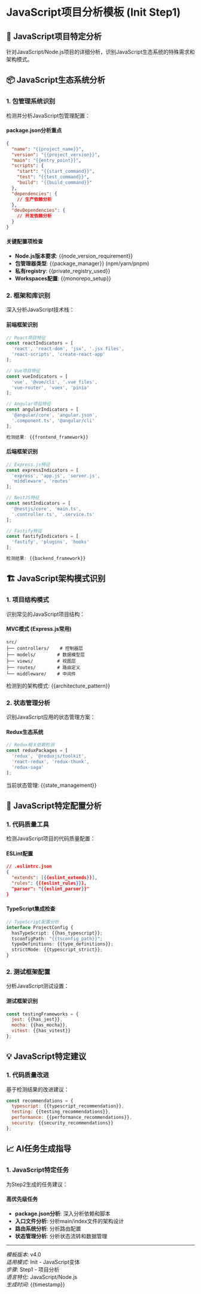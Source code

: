 # JavaScript项目分析模板 (Init Step1)

## 🎯 JavaScript项目特定分析
针对JavaScript/Node.js项目的详细分析，识别JavaScript生态系统的特殊需求和架构模式。

## 📦 JavaScript生态系统分析

### 1. 包管理系统识别
检测并分析JavaScript包管理配置：

#### package.json分析重点
```json
{
  "name": "{{project_name}}",
  "version": "{{project_version}}",
  "main": "{{entry_point}}",
  "scripts": {
    "start": "{{start_command}}",
    "test": "{{test_command}}",
    "build": "{{build_command}}"
  },
  "dependencies": {
    // 生产依赖分析
  },
  "devDependencies": {
    // 开发依赖分析
  }
}
```

#### 关键配置项检查
- **Node.js版本要求**: {{node_version_requirement}}
- **包管理器类型**: {{package_manager}} (npm/yarn/pnpm)
- **私有registry**: {{private_registry_used}}
- **Workspaces配置**: {{monorepo_setup}}

### 2. 框架和库识别
深入分析JavaScript技术栈：

#### 前端框架识别
```javascript
// React项目特征
const reactIndicators = [
  'react', 'react-dom', 'jsx', '.jsx files',
  'react-scripts', 'create-react-app'
];

// Vue项目特征  
const vueIndicators = [
  'vue', '@vue/cli', '.vue files',
  'vue-router', 'vuex', 'pinia'
];

// Angular项目特征
const angularIndicators = [
  '@angular/core', 'angular.json',
  '.component.ts', '@angular/cli'
];

检测结果: {{frontend_framework}}
```

#### 后端框架识别
```javascript
// Express.js特征
const expressIndicators = [
  'express', 'app.js', 'server.js',
  'middleware', 'routes'
];

// NestJS特征
const nestIndicators = [
  '@nestjs/core', 'main.ts',
  '.controller.ts', '.service.ts'
];

// Fastify特征
const fastifyIndicators = [
  'fastify', 'plugins', 'hooks'
];

检测结果: {{backend_framework}}
```

## 🏗️ JavaScript架构模式识别

### 1. 项目结构模式
识别常见的JavaScript项目结构：

#### MVC模式 (Express.js常用)
```
src/
├── controllers/    # 控制器层
├── models/        # 数据模型层
├── views/         # 视图层
├── routes/        # 路由定义
└── middleware/    # 中间件
```

检测到的架构模式: {{architecture_pattern}}

### 2. 状态管理分析
识别JavaScript应用的状态管理方案：

#### Redux生态系统
```javascript
// Redux相关依赖检测
const reduxPackages = [
  'redux', '@reduxjs/toolkit',
  'react-redux', 'redux-thunk',
  'redux-saga'
];
```

当前状态管理: {{state_management}}

## 🔧 JavaScript特定配置分析

### 1. 代码质量工具
检测JavaScript项目的代码质量配置：

#### ESLint配置
```json
// .eslintrc.json
{
  "extends": [{{eslint_extends}}],
  "rules": {{{eslint_rules}}},
  "parser": "{{eslint_parser}}"
}
```

#### TypeScript集成检查
```typescript
// TypeScript配置分析
interface ProjectConfig {
  hasTypeScript: {{has_typescript}};
  tsconfigPath: "{{tsconfig_path}}";
  typeDefinitions: {{type_definitions}};
  strictMode: {{typescript_strict}};
}
```

### 2. 测试框架配置
分析JavaScript测试设置：

#### 测试框架识别
```javascript
const testingFrameworks = {
  jest: {{has_jest}},
  mocha: {{has_mocha}},
  vitest: {{has_vitest}}
};
```

## 💡 JavaScript特定建议

### 1. 代码质量改进
基于检测结果的改进建议：

```javascript
const recommendations = {
  typescript: {{typescript_recommendation}},
  testing: {{testing_recommendations}},
  performance: {{performance_recommendations}},
  security: {{security_recommendations}}
};
```

## 📈 AI任务生成指导

### 1. JavaScript特定任务
为Step2生成的任务建议：

#### 高优先级任务
- **package.json分析**: 深入分析依赖和脚本
- **入口文件分析**: 分析main/index文件的架构设计
- **路由系统分析**: 分析路由配置
- **状态管理分析**: 分析状态流转和数据管理

---
*模板版本*: v4.0  
*适用模式*: Init - JavaScript变体  
*步骤*: Step1 - 项目分析  
*语言特化*: JavaScript/Node.js  
*生成时间*: {{timestamp}}